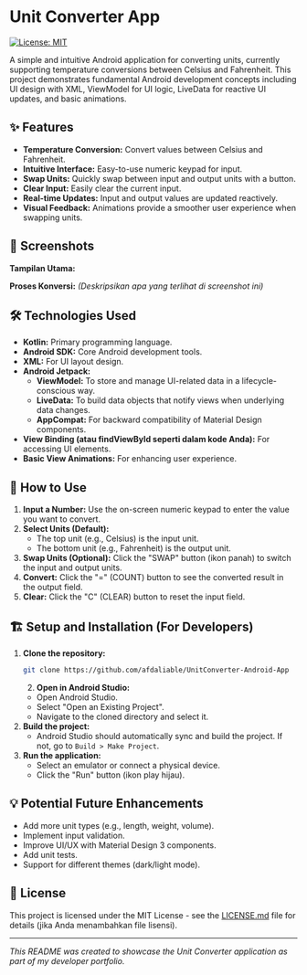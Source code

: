 # Unit Converter App

[![License: MIT](https://img.shields.io/badge/License-MIT-yellow.svg)](https://opensource.org/licenses/MIT) <!-- Opsional: Tambahkan badge lisensi jika ada -->

A simple and intuitive Android application for converting units, currently supporting temperature conversions between Celsius and Fahrenheit. This project demonstrates fundamental Android development concepts including UI design with XML, ViewModel for UI logic, LiveData for reactive UI updates, and basic animations.

## ✨ Features

*   **Temperature Conversion:** Convert values between Celsius and Fahrenheit.
*   **Intuitive Interface:** Easy-to-use numeric keypad for input.
*   **Swap Units:** Quickly swap between input and output units with a button.
*   **Clear Input:** Easily clear the current input.
*   **Real-time Updates:** Input and output values are updated reactively.
*   **Visual Feedback:** Animations provide a smoother user experience when swapping units.

## 📸 Screenshots

<!-- Tambahkan screenshot aplikasi Anda di sini. Anda bisa mengunggah gambar ke repositori GitHub Anda (misalnya dalam folder /screenshots) dan menautkannya. -->
<!-- Contoh: -->
<!-- ![App Screenshot 1](screenshots/screenshot1.png) -->
<!-- ![App Screenshot 2](screenshots/screenshot2.png) -->

**Tampilan Utama:**


**Proses Konversi:**
*(Deskripsikan apa yang terlihat di screenshot ini)*

## 🛠️ Technologies Used

*   **Kotlin:** Primary programming language.
*   **Android SDK:** Core Android development tools.
*   **XML:** For UI layout design.
*   **Android Jetpack:**
    *   **ViewModel:** To store and manage UI-related data in a lifecycle-conscious way.
    *   **LiveData:** To build data objects that notify views when underlying data changes.
    *   **AppCompat:** For backward compatibility of Material Design components.
*   **View Binding (atau findViewById seperti dalam kode Anda):** For accessing UI elements.
*   **Basic View Animations:** For enhancing user experience.

## 🚀 How to Use

1.  **Input a Number:** Use the on-screen numeric keypad to enter the value you want to convert.
2.  **Select Units (Default):**
    *   The top unit (e.g., Celsius) is the input unit.
    *   The bottom unit (e.g., Fahrenheit) is the output unit.
3.  **Swap Units (Optional):** Click the "SWAP" button (ikon panah) to switch the input and output units.
4.  **Convert:** Click the "=" (COUNT) button to see the converted result in the output field.
5.  **Clear:** Click the "C" (CLEAR) button to reset the input field.

## 🏗️ Setup and Installation (For Developers)

1.  **Clone the repository:**   
    ```bash
    git clone https://github.com/afdaliable/UnitConverter-Android-App
    ```
    2.  **Open in Android Studio:**
    *   Open Android Studio.
    *   Select "Open an Existing Project".
    *   Navigate to the cloned directory and select it.
3.  **Build the project:**
    *   Android Studio should automatically sync and build the project. If not, go to `Build > Make Project`.
4.  **Run the application:**
    *   Select an emulator or connect a physical device.
    *   Click the "Run" button (ikon play hijau).

## 💡 Potential Future Enhancements

*   Add more unit types (e.g., length, weight, volume).
*   Implement input validation.
*   Improve UI/UX with Material Design 3 components.
*   Add unit tests.
*   Support for different themes (dark/light mode).

## 📄 License

This project is licensed under the MIT License - see the [LICENSE.md](LICENSE.md) file for details (jika Anda menambahkan file lisensi).

---

*This README was created to showcase the Unit Converter application as part of my developer portfolio.*
